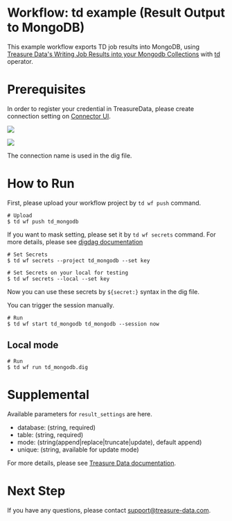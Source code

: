 # Workflow: td example (Result Output to MongoDB)

This example workflow exports TD job results into MongoDB, using [Treasure Data's Writing Job Results into your Mongodb Collections](https://docs.treasuredata.com/display/public/INT/MongoDB+Collections+Export+Integration) with [td](https://docs.digdag.io/operators/td.html) operator.

# Prerequisites

In order to register your credential in TreasureData, please create connection setting on [Connector UI](https://console.treasuredata.com/app/connections).

![](https://t.gyazo.com/teams/treasure-data/540af217745127e39c8ef7c46bf172d2.png)

![](https://t.gyazo.com/teams/treasure-data/d0992f457bc80a3bee5121b0f025ad79.png)

The connection name is used in the dig file.

# How to Run

First, please upload your workflow project by `td wf push` command.

    # Upload
    $ td wf push td_mongodb

If you want to mask setting, please set it by `td wf secrets` command. For more details, please see [digdag documentation](https://docs.digdag.io/command_reference.html#secrets)

    # Set Secrets
    $ td wf secrets --project td_mongodb --set key

    # Set Secrets on your local for testing
    $ td wf secrets --local --set key

Now you can use these secrets by `${secret:}` syntax in the dig file.

You can trigger the session manually.

    # Run
    $ td wf start td_mongodb td_mongodb --session now

## Local mode

    # Run
    $ td wf run td_mongodb.dig

# Supplemental

Available parameters for `result_settings` are here.

- database: (string, required)
- table: (string, required)
- mode: (string(append|replace|truncate|update), default append)
- unique: (string, available for update mode)

For more details, please see [Treasure Data documentation](https://docs.treasuredata.com/display/public/INT/MongoDB+Collections+Export+Integration).

# Next Step

If you have any questions, please contact support@treasure-data.com.
